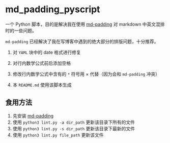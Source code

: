 # md_padding_pyscript

一个 Python 脚本，目的是解决我在使用 [md-padding](https://github.com/harttle/md-padding) 对 markdown 中英文混排时的一些问题。

`md-padding` 已经解决了我在写博客中遇到的绝大部分的排版问题，十分推荐。

1. 对 `YAML` 块中的 date 格式进行修复
2. 对行内数学公式前后添加空格
3. 修改行内数学公式中含有的 `*` 符号用 $\times$ 代替（因为会和 `md-padding` 冲突）

4. 本 `README.md` 使用该脚本生成

## 食用方法

1. 先安装 [md-padding](https://github.com/harttle/md-padding)
2. 使用 `python3 lint.py -a dir_path` 更新该目录下所有的文件
3. 使用 `python3 lint.py -s dir_path` 更新该目录下最新的文件
4. 使用 `python3 lint.py file_path` 更新该文件

